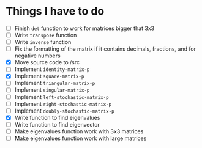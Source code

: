 # Things I have to do

- [ ] Finish `det` function to work for matrices bigger that 3x3
- [ ] Write `transpose` function
- [ ] Write `inverse` function
- [ ] Fix the formatting of the matrix if it contains decimals, fractions, and for negative numbers
- [x] Move source code to /src
- [ ] Implement `identity-matrix-p`
- [x] Implement `square-matrix-p`
- [ ] Implement `triangular-matrix-p`
- [ ] Implement `singular-matrix-p`
- [ ] Implement `left-stochastic-matrix-p`
- [ ] Implement `right-stochastic-matrix-p`
- [ ] Implement `doubly-stochastic-matrix-p`
- [x] Write function to find eigenvalues
- [ ] Write function to find eigenvector
- [ ] Make eigenvalues function work with 3x3 matrices
- [ ] Make eigenvalues function work with large matrices
